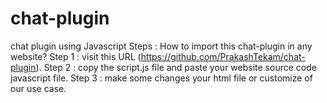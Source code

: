 # chat-plugin
chat plugin using Javascript
Steps : How to import this chat-plugin in any website?
Step 1 : visit this URL (https://github.com/PrakashTekam/chat-plugin).
Step 2 : copy the script.js file and paste your website source code javascript file.
Step 3 : make some changes your html file or customize of our use case.
